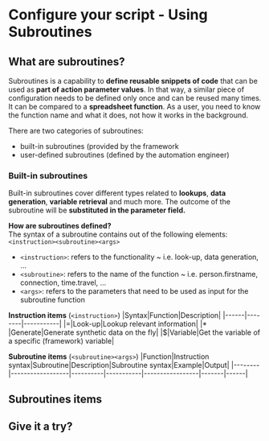 # Configure your script - Using Subroutines
## What are subroutines?
Subroutines is a capability to **define reusable snippets of code** that can be used as **part of action parameter values**. In that way, a similar piece of configuration needs to be defined only once and can be reused many times. It can be compared to a **spreadsheet function**. As a user, you need to know the function name and what it does, not how it works in the background.

There are two categories of subroutines: 
* built-in subroutines (provided by the framework
* user-defined subroutines (defined by the automation engineer)


### Built-in subroutines
Built-in subroutines cover different types related to **lookups**, **data generation**, **variable retrieval** and much more. The outcome of the subroutine will be **substituted in the parameter field.**

**How are subroutines defined?** \
The syntax of a subroutine contains out of the following elements: `<instruction><subroutine><args>`

* `<instruction>`: refers to the functionality ~ i.e. look-up, data generation, ...
* `<subroutine>`: refers to the name of the function ~ i.e. person.firstname, connection, time.travel, ...
* `<args>`: refers to the parameters that need to be used as input for the subroutine function


**Instruction items** (`<instruction>`)
|Syntax|Function|Description|
|------|--------|-----------|
|=|Look-up|Lookup relevant information|
|* |Generate|Generate synthetic data on the fly|
|$|Variable|Get the variable of a specific (framework) variable|


**Subroutine items** (`<subroutine><args>`)
|Function|Instruction syntax|Subroutine|Description|Subroutine syntax|Example|Output|
|--------|------------------|----------|-----------|-----------------|-------|------|


## Subroutines items


## Give it a try?

